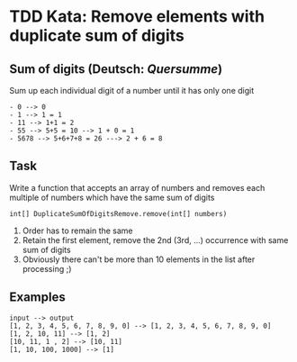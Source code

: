 # TDD Kata: Remove elements with duplicate sum of digits

## Sum of digits (Deutsch: _Quersumme_)

Sum up each individual digit of a number until it has only one digit

```
- 0 --> 0
- 1 --> 1 = 1
- 11 --> 1+1 = 2
- 55 --> 5+5 = 10 --> 1 + 0 = 1
- 5678 --> 5+6+7+8 = 26 ---> 2 + 6 = 8
```

## Task

Write a function that accepts an array of numbers and removes each multiple of numbers which have the same sum of digits 

`int[] DuplicateSumOfDigitsRemove.remove(int[] numbers)`

1. Order has to remain the same
2. Retain the first element, remove the 2nd (3rd, ...) occurrence with same sum of digits
3. Obviously there can't be more than 10 elements in the list after processing ;)

## Examples

```
input --> output
[1, 2, 3, 4, 5, 6, 7, 8, 9, 0] --> [1, 2, 3, 4, 5, 6, 7, 8, 9, 0]
[1, 2, 10, 11] --> [1, 2]
[10, 11, 1 , 2] --> [10, 11]
[1, 10, 100, 1000] --> [1]
 ```